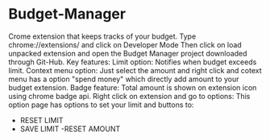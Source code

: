 # Budget-Manager
Crome extension that keeps tracks of your budget.
Type chrome://extensions/ and click on Developer Mode
Then click on load unpacked extension and open the Budget Manager project downloaded through Git-Hub.
Key features: 
Limit option: Notifies when budget exceeds limit.
Context menu option: Just select the amount and right click and cotext menu has a option "spend money" which directly add amount to your budget extension.
Badge feature: Total amount is shown on extension icon using chrome badge api.
Right click on extension and go to options:
This option page has options to set your limit and buttons to:
- RESET LIMIT
- SAVE LIMIT
-RESET AMOUNT

